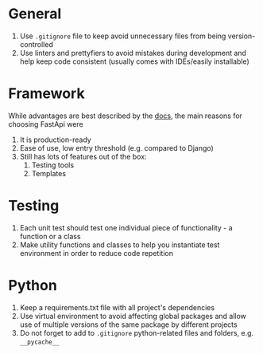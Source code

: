 # General

1. Use `.gitignore` file to keep avoid unnecessary files from being version-controlled
2. Use linters and prettyfiers to avoid mistakes during development and help keep code consistent (usually comes with IDEs/easily installable)

# Framework
While advantages are best described by the [docs](https://fastapi.tiangolo.com/features/), the main reasons for choosing FastApi were

1. It is production-ready
2. Ease of use, low entry threshold (e.g. compared to Django)
3. Still has lots of features out of the box:
    1. Testing tools
    2. Templates

# Testing
1. Each unit test should test one individual piece of functionality - a function or a class
2. Make utility functions and classes to help you instantiate test environment in order to reduce code repetition

# Python
1. Keep a requirements.txt file with all project's dependencies
2. Use virtual environment to avoid affecting global packages and allow use of multiple versions of the same package by different projects
3. Do not forget to add to `.gitignore` python-related files and folders, e.g. `__pycache__`
